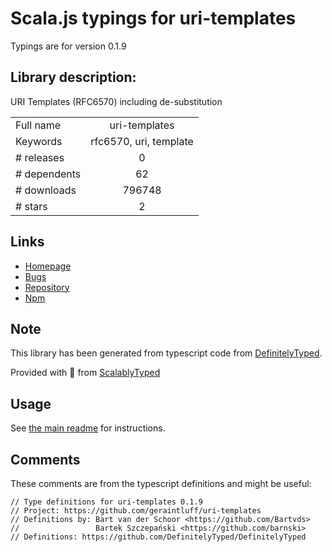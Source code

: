 
# Scala.js typings for uri-templates

Typings are for version 0.1.9

## Library description:
URI Templates (RFC6570) including de-substitution

|                    |                 |
| ------------------ | :-------------: |
| Full name          | uri-templates |
| Keywords           | rfc6570, uri, template |
| # releases         | 0 |
| # dependents       | 62 |
| # downloads        | 796748 |
| # stars            | 2 |

## Links
- [Homepage](https://github.com/geraintluff/uri-templates#readme)
- [Bugs](https://github.com/geraintluff/uri-templates/issues)
- [Repository](https://github.com/geraintluff/uri-templates)
- [Npm](https://www.npmjs.com/package/uri-templates)
    


## Note
This library has been generated from typescript code from [DefinitelyTyped](https://definitelytyped.org).

Provided with :purple_heart: from [ScalablyTyped](https://github.com/oyvindberg/ScalablyTyped)

## Usage
See [the main readme](../../readme.md) for instructions.

## Comments

These comments are from the typescript definitions and might be useful:
```
// Type definitions for uri-templates 0.1.9
// Project: https://github.com/geraintluff/uri-templates
// Definitions by: Bart van der Schoor <https://github.com/Bartvds>
//                 Bartek Szczepański <https://github.com/barnski>
// Definitions: https://github.com/DefinitelyTyped/DefinitelyTyped

```

